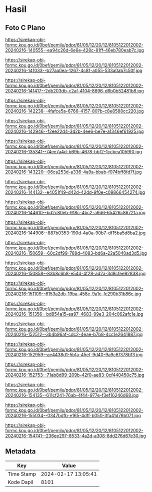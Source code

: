 # Hasil

## Foto C Plano

https://sirekap-obj-formc.kpu.go.id/0bef/pemilu/pdpr/81/05/12/20/12/8105122012002-20240216-140555--ea94c26d-6e6e-428c-81ff-46eb780eab7c.jpg

https://sirekap-obj-formc.kpu.go.id/0bef/pemilu/pdpr/81/05/12/20/12/8105122012002-20240216-141033--b27aa0ea-1267-4c81-a055-533a0ab7c50f.jpg

https://sirekap-obj-formc.kpu.go.id/0bef/pemilu/pdpr/81/05/12/20/12/8105122012002-20240216-141417--2db203db-c2af-4104-8896-d6b0b52481b8.jpg

https://sirekap-obj-formc.kpu.go.id/0bef/pemilu/pdpr/81/05/12/20/12/8105122012002-20240216-142238--4fafce5a-6766-4157-807b-c8e8588cc220.jpg

https://sirekap-obj-formc.kpu.go.id/0bef/pemilu/pdpr/81/05/12/20/12/8105122012002-20240216-142946--f2ee22d4-3d2b-4ee6-be7e-a1346ef61925.jpg

https://sirekap-obj-formc.kpu.go.id/0bef/pemilu/pdpr/81/05/12/20/12/8105122012002-20240216-135341--74ee7a4d-b69b-4678-bbf2-1ccbea1059f0.jpg

https://sirekap-obj-formc.kpu.go.id/0bef/pemilu/pdpr/81/05/12/20/12/8105122012002-20240216-143220--06ca253d-a336-4a9a-bbab-f074bff8fd7f.jpg

https://sirekap-obj-formc.kpu.go.id/0bef/pemilu/pdpr/81/05/12/20/12/8105122012002-20240216-144132--e4051f49-d42d-42dd-9f0e-c09866454274.jpg

https://sirekap-obj-formc.kpu.go.id/0bef/pemilu/pdpr/81/05/12/20/12/8105122012002-20240216-144610--bd2c80eb-918c-4bc2-a9d6-65426c86721a.jpg

https://sirekap-obj-formc.kpu.go.id/0bef/pemilu/pdpr/81/05/12/20/12/8105122012002-20240216-144906--887b0353-190d-4a0a-90b7-df15ba5d8ba2.jpg

https://sirekap-obj-formc.kpu.go.id/0bef/pemilu/pdpr/81/05/12/20/12/8105122012002-20240216-150659--60c2df99-789d-4083-bd6a-22a5040ad3d5.jpg

https://sirekap-obj-formc.kpu.go.id/0bef/pemilu/pdpr/81/05/12/20/12/8105122012002-20240216-150858--83b8c6b8-e54d-4f28-ad2a-3d8cfee92838.jpg

https://sirekap-obj-formc.kpu.go.id/0bef/pemilu/pdpr/81/05/12/20/12/8105122012002-20240216-151109--6153a2db-19ba-458e-9a1c-fe290b31b86c.jpg

https://sirekap-obj-formc.kpu.go.id/0bef/pemilu/pdpr/81/05/12/20/12/8105122012002-20240216-151356--bd854a15-ea97-4683-99e3-204c062afc1e.jpg

https://sirekap-obj-formc.kpu.go.id/0bef/pemilu/pdpr/81/05/12/20/12/8105122012002-20240216-152512--3b4b96af-cdc2-4eae-b7b8-4cc1e2641887.jpg

https://sirekap-obj-formc.kpu.go.id/0bef/pemilu/pdpr/81/05/12/20/12/8105122012002-20240216-152959--ae4438d1-5bfa-45ef-9d40-9a9c6f378b13.jpg

https://sirekap-obj-formc.kpu.go.id/0bef/pemilu/pdpr/81/05/12/20/12/8105122012002-20240216-152753--71ab8d99-209b-42f0-ae83-0cf440450c75.jpg

https://sirekap-obj-formc.kpu.go.id/0bef/pemilu/pdpr/81/05/12/20/12/8105122012002-20240216-154135--611cf241-76ab-4f44-977e-f3ef16246d68.jpg

https://sirekap-obj-formc.kpu.go.id/0bef/pemilu/pdpr/81/05/12/20/12/8105122012002-20240216-155034--0347bdfb-e165-4dff-b050-3fa41d76b071.jpg

https://sirekap-obj-formc.kpu.go.id/0bef/pemilu/pdpr/81/05/12/20/12/8105122012002-20240216-154741--236ee297-8533-4a2d-a308-8dd276d67e30.jpg


## Metadata

| Key        | Value               |
| ---------- | ------------------- |
| Time Stamp | 2024-02-17 13:05:41 |
| Kode Dapil | 8101                |



